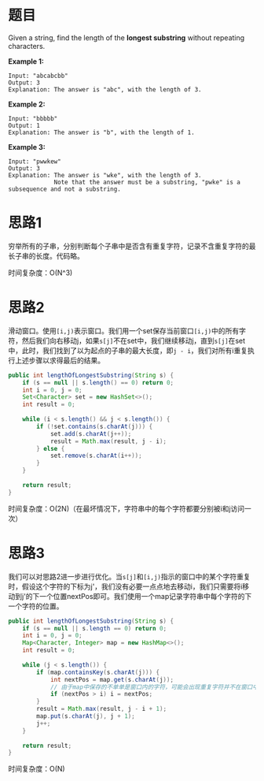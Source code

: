 # 题目

Given a string, find the length of the **longest substring** without repeating characters.

**Example 1:**

```
Input: "abcabcbb"
Output: 3 
Explanation: The answer is "abc", with the length of 3. 
```

**Example 2:**

```
Input: "bbbbb"
Output: 1
Explanation: The answer is "b", with the length of 1.
```

**Example 3:**

```
Input: "pwwkew"
Output: 3
Explanation: The answer is "wke", with the length of 3. 
             Note that the answer must be a substring, "pwke" is a subsequence and not a substring.
```

# 思路1

穷举所有的子串，分别判断每个子串中是否含有重复字符，记录不含重复字符的最长子串的长度。代码略。

时间复杂度：O(N^3)

# 思路2

滑动窗口。使用`[i,j)`表示窗口。我们用一个set保存当前窗口`[i,j)`中的所有字符，然后我们向右移动j，如果`s[j]`不在set中，我们继续移动j，直到`s[j]`在set中，此时，我们找到了以为起点的子串的最大长度，即`j - i`，我们对所有i重复执行上述步骤以求得最后的结果。

```java
public int lengthOfLongestSubstring(String s) {
    if (s == null || s.length() == 0) return 0;
    int i = 0, j = 0;
    Set<Character> set = new HashSet<>();
    int result = 0;
    
    while (i < s.length() && j < s.length()) {
        if (!set.contains(s.charAt(j))) {
            set.add(s.charAt(j++));
            result = Math.max(result, j - i);
        } else {
            set.remove(s.charAt(i++));
        }
    }
    
    return result;
}
```

时间复杂度：O(2N)（在最坏情况下，字符串中的每个字符都要分别被i和j访问一次）

# 思路3

我们可以对思路2进一步进行优化。当`s[j]`和`[i,j)`指示的窗口中的某个字符重复时，假设这个字符的下标为j'，我们没有必要一点点地去移动i，我们只需要将i移动到j'的下一个位置nextPos即可。我们使用一个map记录字符串中每个字符的下一个字符的位置。

```java
public int lengthOfLongestSubstring(String s) {
    if (s == null || s.length == 0) return 0;
    int i = 0, j = 0;
    Map<Character, Integer> map = new HashMap<>();
    int result = 0;
    
    while (j < s.length()) {
        if (map.containsKey(s.charAt(j))) {
            int nextPos = map.get(s.charAt(j));
            // 由于map中保存的不单单是窗口内的字符，可能会出现重复字符并不在窗口中，因此这里只有当重复字符在在窗口中时我们才更新i
            if (nextPos > i) i = nextPos;
        }
        result = Math.max(result, j - i + 1);
        map.put(s.charAt(j), j + 1);
        j++;
    }
    
    return result;
}
```

时间复杂度：O(N)


